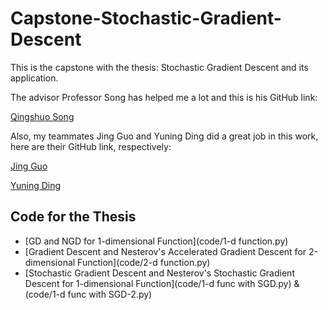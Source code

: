 # Capstone-Stochastic-Gradient-Descent

This is the capstone with the thesis: Stochastic Gradient Descent and its application. 

The advisor Professor Song has helped me a lot and this is his GitHub link:

[Qingshuo Song](https://github.com/songqsh)

Also, my teammates Jing Guo and Yuning Ding did a great job in this work, here are their GitHub link, respectively:

[Jing Guo](https://github.com/G750cloud)

[Yuning Ding](https://github.com/Bertha-ding/independent-study)

## Code for the Thesis
- [GD and NGD for 1-dimensional Function](code/1-d function.py)
- [Gradient Descent and Nesterov's Accelerated Gradient Descent for 2-dimensional Function](code/2-d function.py)
- [Stochastic Gradient Descent and Nesterov's Stochastic Gradient Descent for 1-dimensional Function](code/1-d func with SGD.py) & (code/1-d func with SGD-2.py)

